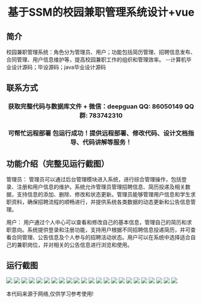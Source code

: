 <p><h1 align="center">基于SSM的校园兼职管理系统设计+vue</h1></p>

## 简介
校园兼职管理系统：角色分为管理员、用户；功能包括简历管理、招聘信息发布、合同管理、用户信息维护等，提高校园兼职工作的组织和管理效率。    --计算机毕业设计源码；毕设源码；java毕业设计源码


## 联系方式
<p><h3 align="center">获取完整代码与数据库文件 + 微信：deepguan QQ: 86050149 QQ群: 783742310</h3></p>
<p><h3 align="center">可帮忙远程部署 包运行成功！提供远程部署、修改代码、设计文档指导、代码讲解等服务！</h3></p>

## 功能介绍（完整见运行截图）
管理员： 管理员可以通过后台管理模块进入系统，进行综合管理操作，包括登录、注册和用户信息的维护。系统允许管理员管理招聘信息、简历投递及相关数据，支持信息的添加、删除、修改和状态更新。管理员能够管理用户信息和学生求职资料，确保招聘流程的顺畅进行，并提供系统各类数据的动态更新和公告信息管理。

用户： 用户通过个人中心可以查看和修改自己的基本信息，管理自己的简历和求职意向。系统提供登录和注册功能，支持用户根据不同招聘信息投递简历，并可查看合同管理、公告信息及个人参与的招聘活动状态。用户可以在系统中选择适合自己的兼职岗位，并对相关的公告信息进行浏览和使用。


## 运行截图
![](https://bs-1329754181.cos.ap-shanghai.myqcloud.com/ssm/CampusPartTimeManagementSystem/img/001.jpg)
![](https://bs-1329754181.cos.ap-shanghai.myqcloud.com/ssm/CampusPartTimeManagementSystem/img/002.jpg)
![](https://bs-1329754181.cos.ap-shanghai.myqcloud.com/ssm/CampusPartTimeManagementSystem/img/003.jpg)
![](https://bs-1329754181.cos.ap-shanghai.myqcloud.com/ssm/CampusPartTimeManagementSystem/img/004.jpg)
![](https://bs-1329754181.cos.ap-shanghai.myqcloud.com/ssm/CampusPartTimeManagementSystem/img/005.jpg)
![](https://bs-1329754181.cos.ap-shanghai.myqcloud.com/ssm/CampusPartTimeManagementSystem/img/006.jpg)
![](https://bs-1329754181.cos.ap-shanghai.myqcloud.com/ssm/CampusPartTimeManagementSystem/img/007.jpg)
![](https://bs-1329754181.cos.ap-shanghai.myqcloud.com/ssm/CampusPartTimeManagementSystem/img/008.jpg)
![](https://bs-1329754181.cos.ap-shanghai.myqcloud.com/ssm/CampusPartTimeManagementSystem/img/009.jpg)
![](https://bs-1329754181.cos.ap-shanghai.myqcloud.com/ssm/CampusPartTimeManagementSystem/img/010.jpg)
![](https://bs-1329754181.cos.ap-shanghai.myqcloud.com/ssm/CampusPartTimeManagementSystem/img/011.jpg)
![](https://bs-1329754181.cos.ap-shanghai.myqcloud.com/ssm/CampusPartTimeManagementSystem/img/012.jpg)
![](https://bs-1329754181.cos.ap-shanghai.myqcloud.com/ssm/CampusPartTimeManagementSystem/img/013.jpg)
![](https://bs-1329754181.cos.ap-shanghai.myqcloud.com/ssm/CampusPartTimeManagementSystem/img/014.jpg)
![](https://bs-1329754181.cos.ap-shanghai.myqcloud.com/ssm/CampusPartTimeManagementSystem/img/015.jpg)
![](https://bs-1329754181.cos.ap-shanghai.myqcloud.com/ssm/CampusPartTimeManagementSystem/img/016.jpg)
![](https://bs-1329754181.cos.ap-shanghai.myqcloud.com/ssm/CampusPartTimeManagementSystem/img/017.jpg)
![](https://bs-1329754181.cos.ap-shanghai.myqcloud.com/ssm/CampusPartTimeManagementSystem/img/018.jpg)
![](https://bs-1329754181.cos.ap-shanghai.myqcloud.com/ssm/CampusPartTimeManagementSystem/img/019.jpg)
![](https://bs-1329754181.cos.ap-shanghai.myqcloud.com/ssm/CampusPartTimeManagementSystem/img/020.jpg)
![](https://bs-1329754181.cos.ap-shanghai.myqcloud.com/ssm/CampusPartTimeManagementSystem/img/021.jpg)
![](https://bs-1329754181.cos.ap-shanghai.myqcloud.com/ssm/CampusPartTimeManagementSystem/img/022.jpg)
![](https://bs-1329754181.cos.ap-shanghai.myqcloud.com/ssm/CampusPartTimeManagementSystem/img/023.jpg)

<p>本代码来源于网络,仅供学习参考使用!</p>
